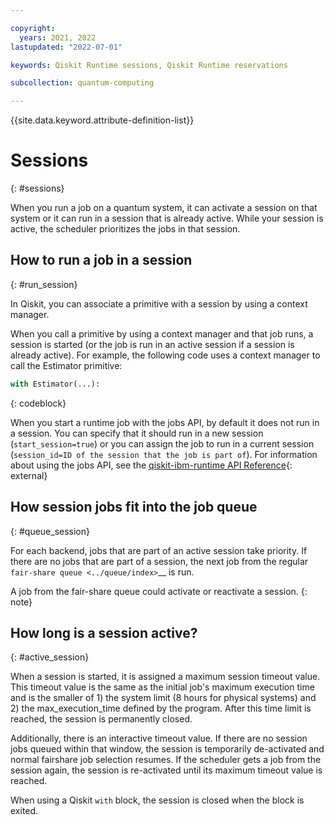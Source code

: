 ```yaml
---

copyright:
  years: 2021, 2022
lastupdated: "2022-07-01"

keywords: Qiskit Runtime sessions, Qiskit Runtime reservations

subcollection: quantum-computing

---
```


{{site.data.keyword.attribute-definition-list}}


# Sessions
{: #sessions}

When you run a job on a quantum system, it can activate a session on that system or it can run in a session that is already active.  While your session is active, the scheduler prioritizes the jobs in that session.

## How to run a job in a session
{: #run_session}

In Qiskit, you can associate a primitive with a session by using a context manager.

When you call a primitive by using a context manager and that job runs, a session is started (or the job is run in an active session if a session is already active). For example, the following code uses a context manager to call the Estimator primitive:

```Python
with Estimator(...):
```
{: codeblock}

When you start a runtime job with the jobs API, by default it does not run in a session. You can specify that it should run in a new session (`start_session=true`) or you can assign the job to run in a current session (`session_id=ID of the session that the job is part of`). For information about using the jobs API, see the [qiskit-ibm-runtime API Reference](https://qiskit.org/documentation/partners/qiskit_ibm_runtime/apidocs/ibm-runtime.html){: external}


## How session jobs fit into the job queue
{: #queue_session}

For each backend, jobs that are part of an active session take priority.  If there are no jobs that are part of a session, the next job from the regular `fair-share queue <../queue/index>`__ is run.


   A job from the fair-share queue could activate or reactivate a session.
   {: note}


## How long is a session active?
{: #active_session}

When a session is started, it is assigned a maximum session timeout value.  This timeout value is the same as the initial job's maximum execution time and is the smaller of 1) the system limit (8 hours for physical systems) and 2) the max_execution_time defined by the program.  After this time limit is reached, the session is permanently closed.

Additionally, there is an interactive timeout value. If there are no session jobs queued within that window, the session is temporarily de-activated and normal fairshare job selection resumes. If the scheduler gets a job from the session again, the session is re-activated until its maximum timeout value is reached.

When using a Qiskit `with` block, the session is closed when the block is exited.
